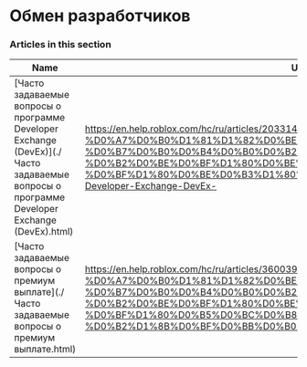 # Обмен разработчиков  
### Articles in this section
Name|URL
-|-
[Часто задаваемые вопросы о программе Developer Exchange (DevEx)](./Часто задаваемые вопросы о программе Developer Exchange (DevEx).html) |https://en.help.roblox.com/hc/ru/articles/203314100-%D0%A7%D0%B0%D1%81%D1%82%D0%BE-%D0%B7%D0%B0%D0%B4%D0%B0%D0%B2%D0%B0%D0%B5%D0%BC%D1%8B%D0%B5-%D0%B2%D0%BE%D0%BF%D1%80%D0%BE%D1%81%D1%8B-%D0%BE-%D0%BF%D1%80%D0%BE%D0%B3%D1%80%D0%B0%D0%BC%D0%BC%D0%B5-Developer-Exchange-DevEx-
[Часто задаваемые вопросы о премиум выплате](./Часто задаваемые вопросы о премиум выплате.html) |https://en.help.roblox.com/hc/ru/articles/360039178532-%D0%A7%D0%B0%D1%81%D1%82%D0%BE-%D0%B7%D0%B0%D0%B4%D0%B0%D0%B2%D0%B0%D0%B5%D0%BC%D1%8B%D0%B5-%D0%B2%D0%BE%D0%BF%D1%80%D0%BE%D1%81%D1%8B-%D0%BE-%D0%BF%D1%80%D0%B5%D0%BC%D0%B8%D1%83%D0%BC-%D0%B2%D1%8B%D0%BF%D0%BB%D0%B0%D1%82%D0%B5
